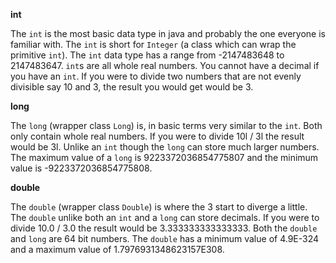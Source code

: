 **int**

The `int` is the most basic data type in java and probably the one everyone is familiar with. The `int` is short for `Integer` (a class which can wrap the primitive `int`). The `int` data type has a range from -2147483648 to 2147483647. `int`s are all whole real numbers. You cannot have a decimal if you have an `int`. If you were to divide two numbers that are not evenly divisible say 10 and 3, the result you would get would be 3.

**long**

The `long` (wrapper class `Long`) is, in basic terms very similar to the `int`. Both only contain whole real numbers. If you were to divide 10l / 3l the result would be 3l. Unlike an `int` though the `long` can store much larger numbers. The maximum value of a `long` is 9223372036854775807 and the minimum value is -9223372036854775808. 

**double**

The `double` (wrapper class `Double`) is where the 3 start to diverge a little. The `double` unlike both an `int` and a `long` can store decimals. If you were to divide 10.0 / 3.0 the result would be 3.333333333333333. Both the `double` and `long` are 64 bit numbers. The `double` has a minimum value of 4.9E-324 and a maximum value of 1.7976931348623157E308.


